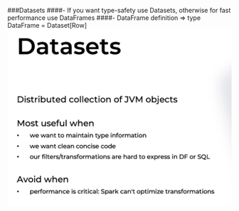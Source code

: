 ###Datasets
####- If you want type-safety use Datasets, otherwise for fast performance use DataFrames
####- DataFrame definition => type DataFrame = Dataset[Row]
![img of 001](imgs/001.png)
